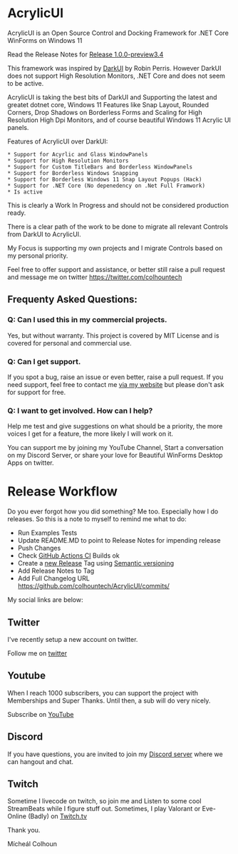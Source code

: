 # AcrylicUI
AcrylicUI is an Open Source Control and Docking Framework for .NET Core WinForms on Windows 11

Read the Release Notes for [Release 1.0.0-preview3.4](https://github.com/colhountech/AcrylicUI/releases/tag/1.0.0-preview3.4)

This framework was inspired by [DarkUI](https://github.com/RobinPerris/DarkUI) by Robin Perris. However DarkUI does not support High Resolution Monitors, .NET Core and does not seem to be active. 

AcrylicUI is taking the best bits of DarkUI and Supporting the latest and greatet dotnet core, Windows 11 Features like Snap Layout, Rounded Corners, Drop Shadows on Borderless Forms and Scaling for High Resolution High Dpi Monitors, and of course beautiful Windows 11 Acrylic UI panels.
 
Features of AcrylicUI over DarkUI:

    * Support for Acyrlic and Glass WindowPanels
    * Support for High Resolution Monitors
    * Support for Custom TitleBars and Borderless WindowPanels
    * Support for Borderless Windows Snapping
    * Support for Borderless Windows 11 Snap Layout Popups (Hack)
    * Support for .NET Core (No depenedency on .Net Full Framwork)
    * Is active

This is clearly a Work In Progress and should not be considered production ready.

There is a clear path of the work to be done to migrate all relevant Controls from DarkUI to AcrylicUI. 

My Focus is supporting my own projects and I migrate Controls based on my personal priority. 

Feel free to offer support and assistance, or better still 
raise a pull request and message me on twitter https://twitter.com/colhountech

## Frequenty Asked Questions:

### Q: Can I used this in my commercial projects.

Yes, but without warranty. This project is covered by MIT License and is covered for personal and commercial use. 

### Q: Can I get support.

If you spot a bug, raise an issue or even better, raise a pull request. If you need support, feel free to contact me [via my website](https://wwwcolhountech.com) but please don't ask for support for free. 

### Q: I want to get involved. How can I help?

Help me test and give suggestions on what should be a priority, the more voices I get for a feature, the more likely I will work on it.

You can support me by joining my YouTube Channel, Start a conversation on my Discord Server, or share your love for Beautiful WinForms Desktop Apps on twitter.


# Release Workflow

Do you ever forgot how you did something? Me too. Especially how I do releases. So this is a note to myself to remind me what to do:

* Run Examples Tests
* Update README.MD to point to Release Notes for impending release
* Push Changes
* Check [GitHub Actions CI](https://github.com/colhountech/AcrylicUI/actions/workflows/main.yml) Builds ok
* Create a [new Release](https://github.com/colhountech/AcrylicUI/releases/new) Tag using [Semantic versioning](http://semver.org/)
* Add Release Notes to Tag
* Add Full Changelog URL https://github.com/colhountech/AcrylicUI/commits/<Tag>

My social links are below:

## Twitter

I've recently setup a new account on twitter.
    
Follow me on [twitter](https://twitter.com/colhountech)


## Youtube

When I reach 1000 subscribers, you can support the project with Memberships and Super Thanks. Until then, a sub will do very nicely.
    
Subscribe on [YouTube](https://www.youtube.com/channel/UC-mHR47cULEfJHvk49t1zQA)
     
    
## Discord

If you have questions, you are invited to join my [Discord server](https://discord.gg/7yTM5RqDfn) where we can hangout and chat.

## Twitch

Sometime I livecode on twitch, so join me and Listen to some cool StreamBeats while I figure stuff out. Sometimes, I play Valorant or Eve-Online (Badly) on [Twitch.tv](https://twitch.tv/colhountech)

Thank you.

Mícheál Colhoun





